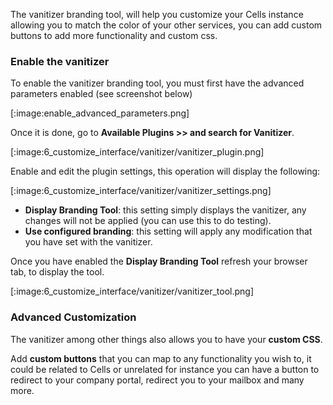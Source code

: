 The vanitizer branding tool, will help you customize your Cells instance allowing you to match the color of your other services, you can add custom buttons to add more functionality and custom css.

### Enable the vanitizer

To enable the vanitizer branding tool, you must first have the advanced parameters enabled (see screenshot below)


[:image:enable_advanced_parameters.png]

Once it is done, go to **Available Plugins >> and search for Vanitizer**.

[:image:6_customize_interface/vanitizer/vanitizer_plugin.png]

Enable and edit the plugin settings, this operation will display the following:

[:image:6_customize_interface/vanitizer/vanitizer_settings.png]

- **Display Branding Tool**: this setting simply displays the vanitizer, any changes will not be applied (you can use this to do testing).
- **Use configured branding**: this setting will apply any modification that you have set with the vanitizer.

Once you have enabled the **Display Branding Tool** refresh your browser tab, to display the tool.

[:image:6_customize_interface/vanitizer/vanitizer_tool.png]


### Advanced Customization

The vanitizer among other things also allows you to have your **custom CSS**.

Add **custom buttons** that you can map to any functionality you wish to, it could be related to Cells or unrelated for instance you can have a button to redirect to your company portal, redirect you to your mailbox and many more.
